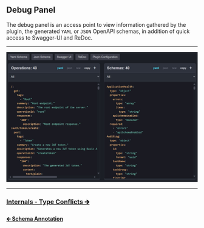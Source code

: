 ## Debug Panel

The debug panel is an access point to view information gathered by the plugin,
the generated `YAML` or `JSON` OpenAPI schemas, in addition of quick access to Swagger-UI and ReDoc.

---

<img src="../images/debug-main.jpg" width="1498" alt="Kopapi Debug Main">

---

### [Internals - Type Conflicts 🡲](02-type-conflicts.md)

#### [🡰 Schema Annotation](../02-api-usage/08-schema-annotation.md)
